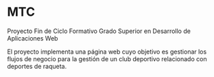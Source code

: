 # MTC

Proyecto Fin de Ciclo Formativo Grado Superior en Desarrollo de Aplicaciones Web

El proyecto implementa una página web cuyo objetivo es gestionar los flujos de negocio para la gestión de un club deportivo relacionado con deportes de raqueta.
